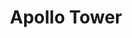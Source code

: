 ---
title: Apollo Tower
address: 60 Stockton Ave, San Jose, CA 95126
developer: Urban Catalyst
municipality: San Jose
units: 472
phase: Withdrawn
permits:
    PRE21-127:
        status: Under Review
        initial_date: 2021-08-24
        final_date: None
        apn: [25928047, 25928001]
        address: 60 Stockton Ave, San Jose, CA 95126
        description: ENHANCED PRELIMINARY REVIEW to received staff feedback regarding a proposal to combine two adjacent properties into one and redevelop with a 16-story mixed-use residential tower comprising 406 residential units over approximately 6,540 sf of ground floor retail.
        names: Paul Ring w/ Urban Catalyst;
    H21-048:
        status: Approved
        initial_date: 2021-10-28
        final_date: 2022-11-09
        apn: [25928047, 25928001]
        address: 60 Stockton Ave, San Jose, CA 95126
        description: Site Development Permit to allow a 20-story mixed-use building consisting of up to 471 residential units and approximately 7,600 square feet of ground floor retail space, alternative parking arrangement (stackers) on an approximately 1.12-gross acre site
        names: Paul Ring w/ Urban Catalyst;
    PRE21-172:
        status: Complete
        initial_date: 2021-11-12
        final_date: 2021-11-12
        apn: [25928047, 25928001]
        address: 60 Stockton Ave, San Jose, CA 95126
        description: SB330 Preliminary Application for mixed use building consisting of 497 residential units and 8472 square foot of retail space
        names: Erik Hayden w/ UC TDT APOLLO JV LLC;
geometry: [37.3323824870147, -121.90415024667817]
published: True
---